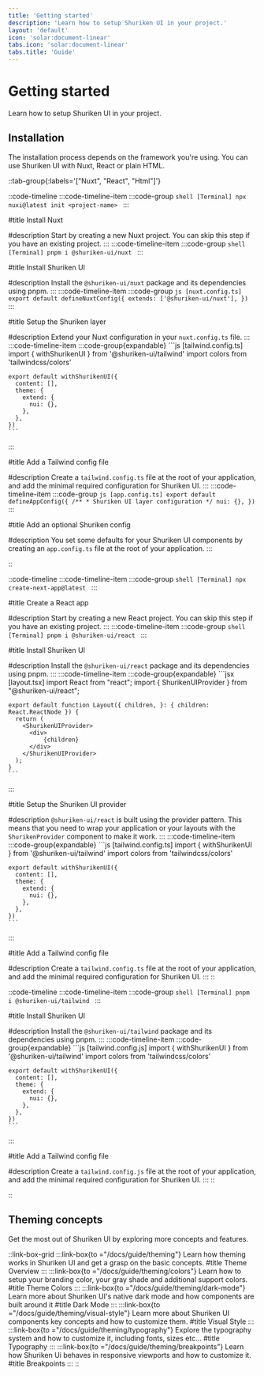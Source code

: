 ```yaml
---
title: 'Getting started'
description: 'Learn how to setup Shuriken UI in your project.'
layout: 'default'
icon: 'solar:document-linear'
tabs.icon: 'solar:document-linear'
tabs.title: 'Guide'
---
```


# Getting started
Learn how to setup Shuriken UI in your project.

## Installation
The installation process depends on the framework you're using. You can use Shuriken UI with Nuxt, React or plain HTML.

::tab-group{:labels='["Nuxt", "React", "Html"]'}

::code-timeline
  :::code-timeline-item
  :::code-group
    ```shell [Terminal]
    npx nuxi@latest init <project-name>
    ```
  :::

  #title
  Install Nuxt

  #description
  Start by creating a new Nuxt project. You can skip this step if you have an existing project.
  :::
  :::code-timeline-item
  :::code-group
    ```shell [Terminal]
    pnpm i @shuriken-ui/nuxt
    ```
  :::

  #title
  Install Shuriken UI

  #description
  Install the `@shuriken-ui/nuxt` package and its dependencies using pnpm.
  :::
  :::code-timeline-item
  :::code-group
    ```js [nuxt.config.ts]
    export default defineNuxtConfig({
      extends: ['@shuriken-ui/nuxt'],
    })
    ```
  :::

  #title
  Setup the Shuriken layer

  #description
  Extend your Nuxt configuration in your `nuxt.config.ts` file.
  :::
  :::code-timeline-item
  :::code-group{expandable}
    ```js [tailwind.config.ts]
    import { withShurikenUI } from '@shuriken-ui/tailwind'
    import colors from 'tailwindcss/colors'

    export default withShurikenUI({
      content: [],
      theme: {
        extend: {
          nui: {},
        },
      },
    })
    ```
  :::

  #title
  Add a Tailwind config file

  #description
  Create a `tailwind.config.ts` file at the root of your application, and add the minimal required configuration for Shuriken UI.
  :::
  :::code-timeline-item
  :::code-group
    ```js [app.config.ts]
    export default defineAppConfig({
      /**
       * Shuriken UI layer configuration
       */
      nui: {},
    })
    ```
  :::

  #title
  Add an optional Shuriken config

  #description
  You set some defaults for your Shuriken UI components by creating an `app.config.ts` file at the root of your application.
  :::

 
::

::code-timeline
  :::code-timeline-item
  :::code-group
    ```shell [Terminal]
    npx create-next-app@latest
    ```
  :::

  #title
  Create a React app

  #description
  Start by creating a new React project. You can skip this step if you have an existing project.
  :::
  :::code-timeline-item
  :::code-group
    ```shell [Terminal]
    pnpm i @shuriken-ui/react
    ```
  :::

  #title
  Install Shuriken UI

  #description
  Install the `@shuriken-ui/react` package and its dependencies using pnpm.
  :::
  :::code-timeline-item
  :::code-group{expandable}
    ```jsx [layout.tsx]
    import React from "react";
    import { ShurikenUIProvider } from "@shuriken-ui/react";

    export default function Layout({ children, }: { children: React.ReactNode }) {
      return (
        <ShurikenUIProvider>
          <div>
              {children}
          </div>
        </ShurikenUIProvider>
      );
    }
    ```
  :::

  #title
  Setup the Shuriken UI provider

  #description
  `@shuriken-ui/react` is built using the provider pattern. This means that you need to wrap your application or your layouts with the `ShurikenProvider` component to make it work.
  :::
  :::code-timeline-item
  :::code-group{expandable}
    ```js [tailwind.config.ts]
    import { withShurikenUI } from '@shuriken-ui/tailwind'
    import colors from 'tailwindcss/colors'

    export default withShurikenUI({
      content: [],
      theme: {
        extend: {
          nui: {},
        },
      },
    })
    ```
  :::

  #title
  Add a Tailwind config file

  #description
  Create a `tailwind.config.ts` file at the root of your application, and add the minimal required configuration for Shuriken UI.
  :::
::

::code-timeline
  :::code-timeline-item
  :::code-group
    ```shell [Terminal]
    pnpm i @shuriken-ui/tailwind
    ```
  :::

  #title
  Install Shuriken UI

  #description
  Install the `@shuriken-ui/tailwind` package and its dependencies using pnpm.
  :::
  :::code-timeline-item
  :::code-group{expandable}
    ```js [tailwind.config.js]
    import { withShurikenUI } from '@shuriken-ui/tailwind'
    import colors from 'tailwindcss/colors'

    export default withShurikenUI({
      content: [],
      theme: {
        extend: {
          nui: {},
        },
      },
    })
    ```
  :::

  #title
  Add a Tailwind config file

  #description
  Create a `tailwind.config.js` file at the root of your application, and add the minimal required configuration for Shuriken UI.
  :::
::

::

## Theming concepts

Get the most out of Shuriken UI by exploring more concepts and features.

::link-box-grid
  :::link-box{to ="/docs/guide/theming"}
  Learn how theming works in Shuriken UI and get a grasp on the basic concepts.
  #title
  Theme Overview
  :::
  :::link-box{to ="/docs/guide/theming/colors"}
  Learn how to setup your branding color, your gray shade and additional support colors.
  #title
  Theme Colors
  :::
  :::link-box{to ="/docs/guide/theming/dark-mode"}
  Learn more about Shuriken UI's native dark mode and how components are built around it
  #title
  Dark Mode
  :::
  :::link-box{to ="/docs/guide/theming/visual-style"}
  Learn more about Shuriken UI components key concepts and how to customize them.
  #title
  Visual Style
  :::
  :::link-box{to ="/docs/guide/theming/typography"}
  Explore the typography system and how to customize it, including fonts, sizes etc...
  #title
  Typography
  :::
  :::link-box{to ="/docs/guide/theming/breakpoints"}
  Learn how Shuriken Ui behaves in responsive viewports and how to customize it.
  #title
  Breakpoints
  :::
::